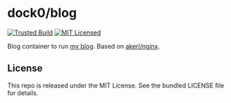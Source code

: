 dock0/blog
=======

[![Trusted Build](http://img.shields.io/badge/trusted-build-green.svg)](https://index.docker.io/u/akerl/blog/)
[![MIT Licensed](http://img.shields.io/badge/license-MIT-green.svg)](https://tldrlegal.com/license/mit-license)

Blog container to run [my blog](https://github.com/akerl/blog). Based on [akerl/nginx](https://github.com/dock0/nginx).

## License

This repo is released under the MIT License. See the bundled LICENSE file for details.

